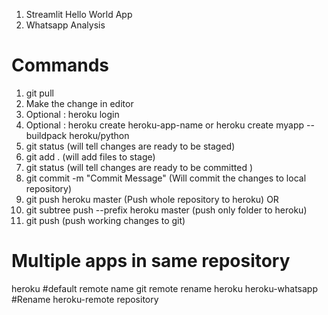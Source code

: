 1. Streamlit Hello World App
2. Whatsapp Analysis

# Commands
1. git pull
2. Make the change in editor
7. Optional : heroku login
8. Optional : heroku create heroku-app-name or heroku create myapp --buildpack heroku/python
3. git status (will tell changes are ready to be staged)
4. git add . (will add files to stage)
5. git status (will tell changes are ready to be committed )
6. git commit -m "Commit Message" (Will commit the changes to local repository)
7. git push heroku master (Push whole repository to heroku) OR
8. git subtree push --prefix <sub-folder> heroku master (push only folder to heroku)
9. git push (push working changes to git)

# Multiple apps in same repository 
heroku #default remote name
git remote rename heroku heroku-whatsapp #Rename heroku-remote repository 

